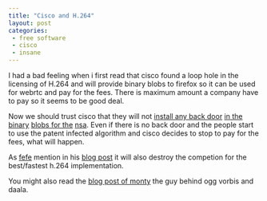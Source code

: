 ```yaml
---
title: "Cisco and H.264"
layout: post
categories:
 - free software
 - cisco
 - insane
---
```


I had a bad feeling when i first read that cisco found a loop hole in the licensing of H.264 and will provide binary blobs to firefox so it can be used for webrtc and pay for the fees. There is maximum amount a company have to pay so it seems to be good deal.

Now we should trust cisco that they will not [install any back door][l3] [in the binary][l2] [blobs for the][l1] [nsa][gl]. Even if there is no back door and the people start to use the patent infected algorithm and cisco decides to stop to pay for the fees, what will happen.

As [fefe][fefe] mention in his [blog post][fefe] it will also destroy the competion for the best/fastest h.264 implementation.

You might also read the [blog post of monty][xiph] the guy behind ogg vorbis and daala.

[fefe]: http://blog.fefe.de/?ts=ac8f6daa
[xiph]: http://xiphmont.livejournal.com/61927.html
[gl]: https://www.google.de/search?q=cisco+back+door+nsa
[l1]: http://www.theguardian.com/world/2013/jun/07/nsa-prism-records-surveillance-questions
[l2]: http://www.zerohedge.com/news/2013-09-05/bullrun-nsas-infatuation-back-door-penetration
[l3]: http://www.wired.com/threatlevel/2013/09/nsa-backdoor/all/